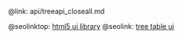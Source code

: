 @link: api/treeapi_closeall.md

@seolinktop: [html5 ui library](https://webix.com)
@seolink: [tree table ui](https://webix.com/widget/treetable/)